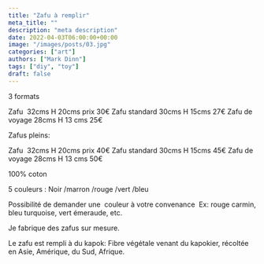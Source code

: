 ```yaml
---
title: "Zafu à remplir"
meta_title: ""
description: "meta description"
date: 2022-04-03T06:00:00+00:00
image: "/images/posts/03.jpg"
categories: ["art"]
authors: ["Mark Dinn"]
tags: ["diy", "toy"]
draft: false
---
```



3 formats

Zafu  32cms H 20cms prix 30€
Zafu standard 30cms H 15cms 27€
Zafu de voyage 28cms H 13 cms 25€

Zafus pleins:

Zafu  32cms H 20cms prix 40€
Zafu standard 30cms H 15cms 45€
Zafu de voyage 28cms H 13 cms 50€

100% coton

5 couleurs :
Noir /marron /rouge /vert /bleu

Possibilité de demander une  couleur à votre convenance 
Ex: rouge carmin, bleu turquoise, vert émeraude, etc.

Je fabrique des zafus sur mesure.

Le zafu est rempli à du kapok:
Fibre végétale venant du kapokier, récoltée en Asie, Amérique, du Sud, Afrique.

